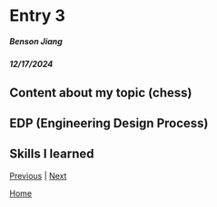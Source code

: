 # Entry 3
##### Benson Jiang
##### 12/17/2024

## Content about my topic (chess)


## EDP (Engineering Design Process)


## Skills I learned


[Previous](entry01.md) | [Next](entry03.md)

[Home](../README.md)
